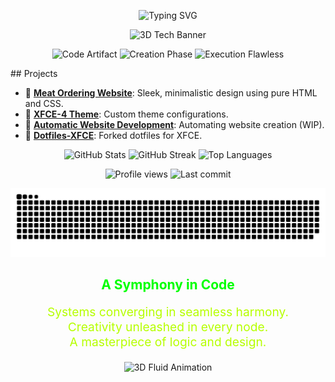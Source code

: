 <p align="center">
  <img src="https://readme-typing-svg.herokuapp.com?font=Fira+Code&weight=600&size=30&duration=4000&pause=1000&color=0DFF00&background=000000&width=900&height=60&lines=INITIATING+SEQUENCE...;ANALYZING+CODE...;NO+HUMAN+DETECTED;ERROR+404%3A+LIMITATIONS+NOT+FOUND;" alt="Typing SVG">
</p>
<p align="center">
  <img src="https://media.giphy.com/media/1kM0BIpSH7oIzGCIAT/giphy.gif" alt="3D Tech Banner" width="600px">
</p>
<p align="center">
  <img src="https://img.shields.io/badge/ARTIFACT-01FF70?style=for-the-badge&logo=github" alt="Code Artifact">
  <img src="https://img.shields.io/badge/CREATION-PHASE-01FF70?style=for-the-badge&logo=github" alt="Creation Phase">
  <img src="https://img.shields.io/badge/EXECUTION-FLAWLESS-01FF70?style=for-the-badge&logo=github" alt="Execution Flawless">
</p>
## Projects

- 🥩 **[Meat Ordering Website](https://github.com/Hiroshi0Nohara/Hiroshi0Nohara.github.io)**: Sleek, minimalistic design using pure HTML and CSS.
- 🎨 **[XFCE-4 Theme](https://github.com/Hiroshi0Nohara/xfce-4-theme)**: Custom theme configurations.
- 🤖 **[Automatic Website Development](https://github.com/Hiroshi0Nohara/automatic-website-development)**: Automating website creation (WIP).
- 📂 **[Dotfiles-XFCE](https://github.com/Hiroshi0Nohara/Dotfiles-XFCE)**: Forked dotfiles for XFCE.
<p align="center">
  <img src="https://github-readme-stats.vercel.app/api?username=Hiroshi0Nohara&show_icons=true&theme=radical&count_private=true" alt="GitHub Stats">
  <img src="https://github-readme-streak-stats.herokuapp.com/?user=Hiroshi0Nohara&theme=radical" alt="GitHub Streak">
  <img src="https://github-readme-stats.vercel.app/api/top-langs/?username=Hiroshi0Nohara&layout=compact&theme=radical" alt="Top Languages">
</p>
<p align="center">
  <img src="https://komarev.com/ghpvc/?username=Hiroshi0Nohara&color=green&style=plastic" alt="Profile views">
  <img src="https://img.shields.io/github/last-commit/Hiroshi0Nohara/xfce-4-theme?style=plastic" alt="Last commit">
</p>
<p align="center">
  <img src="https://raw.githubusercontent.com/Platane/snk/output/github-contribution-grid-snake.svg" alt="Contribution Snake">
</p>
<h2 align="center" style="color:#00FF00;">A Symphony in Code</h2>
<p align="center" style="color:#B6FF00; font-size:1.2rem;">
  Systems converging in seamless harmony.<br>Creativity unleashed in every node.<br>A masterpiece of logic and design.
</p>
<p align="center">
  <img src="https://media.giphy.com/media/3o7TKOxklAIZISUElq/giphy.gif" alt="3D Fluid Animation" width="500px">
</p>
